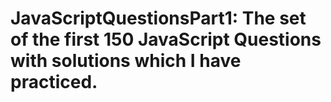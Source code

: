 # JavaScriptQuestionsPart1: The set of the first 150 JavaScript Questions with solutions which I have practiced.
